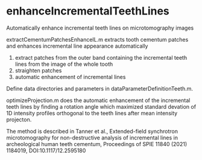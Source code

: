 # enhanceIncrementalTeethLines
Automatically enhance incremental teeth lines on microtomography images

extractCementumPatchesEnhanceIL.m extracts tooth cementum patches and enhances incremental line appearance automatically
1) extract patches from the outer band containing the incremental teeth lines from the image of the whole tooth 
2) straighten patches
3) automatic enhancement of incremental lines

Define data directories and parameters in dataParameterDefinitionTeeth.m. 

optimizeProjection.m does the automatic enhancement of the incremental teeth lines by finding a rotation angle which maximized standard devation of 1D intensity profiles orthogonal to the teeth lines after mean intensity projecton.

The method is described in 
Tanner et al., Extended-field synchrotron microtomography for non-destructive analysis of incremental lines in archeological human teeth cementum, Proceedings of SPIE 11840 (2021) 1184019, DOI:10.1117/12.2595180
